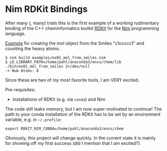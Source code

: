 # Nim RDKit Bindings

After many (, many) trials this is the first example of a working rudimentary binding of the C++ cheminformatics toolkit [RDKit](http://rdkit.org/) for the [Nim](https://nim-lang.org) programming language.


[Example](examples/ex01_mol_from_smiles.nim) for creating the mol object from the Smiles "c1ccccc1" and counting the heavy atoms:

    $ nim build examples/ex01_mol_from_smiles.nim 
    $ LD_LIBRARY_PATH=/home/pahl/anaconda3/envs/chem/lib ./bin/ex01_mol_from_smiles 2>/dev/null
    -> Num Atoms: 6

Since these are two of my most favorite tools, I am VERY excited.

Pre-requisites:
* Installations of RDKit (e.g. via `conda`) and Nim


The code still leaks memory, but I am now super-motivated to continue!
The path to your conda installation of the RDKit has to be set by an environment variable, e.g. in `~/.profile`:

    export RDKIT_NIM_CONDA=/home/pahl/anaconda3/envs/chem

Obviously, this project will change quickly. In the current state it is mainly for showing off my first success (did I mention that I am excited?).
